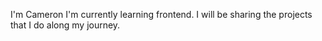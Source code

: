 I'm Cameron
I'm currently learning frontend.
I will be sharing the projects that I do along my journey. 


<!---
cam3ron14/cam3ron14 is a ✨ special ✨ repository because its `README.md` (this file) appears on your GitHub profile.
You can click the Preview link to take a look at your changes.
--->
